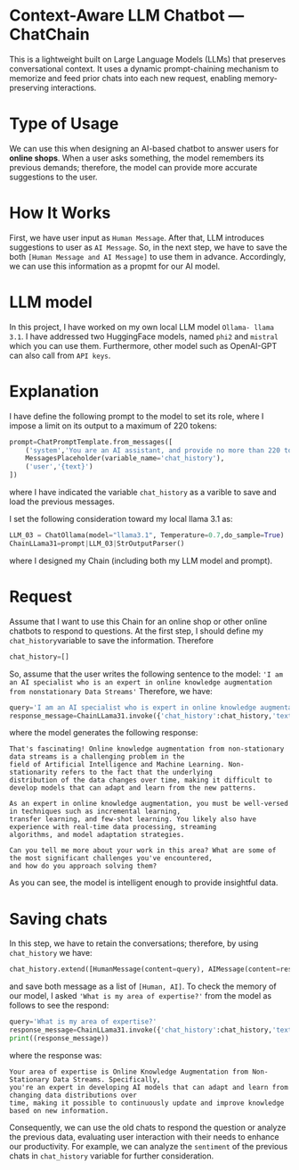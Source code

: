 
# Context-Aware LLM Chatbot — ChatChain

This is a lightweight built on Large Language Models (LLMs) that preserves conversational context.
It uses a dynamic prompt-chaining mechanism to memorize and feed prior chats into each new request, enabling memory-preserving interactions.

# Type of Usage
We can use this when designing an AI-based chatbot to answer users for **online shops**. When a user asks something, the model remembers its previous demands; therefore, the model can provide more accurate suggestions to the user.

# How It Works
First, we have user input as ```Human Message```. After that, LLM introduces suggestions to user as ```AI Message```.
So, in the next step, we have to save the both ```[Human Message and AI Message]``` to use them in advance.
Accordingly, we can use this information as a propmt for our AI model.

# LLM model
In this project, I have worked on my own local LLM model ```Ollama- llama 3.1```. I have addressed two HuggingFace models, named ```phi2``` and ```mistral``` which you can use them.
Furthermore, other model such as OpenAI-GPT can also call from ```API keys```.

# Explanation
I have define the following prompt to the model to set its role, where I impose a limit on its output to a maximum of 220 tokens:
```python
prompt=ChatPromptTemplate.from_messages([
    ('system','You are an AI assistant, and provide no more than 220 tokens whey write a response to a question'),
    MessagesPlaceholder(variable_name='chat_history'),
    ('user','{text}')
])
```
where I have indicated the variable ```chat_history``` as a varible to save and load the previous messages.

I set the following consideration toward my local llama 3.1 as:
```python
LLM_03 = ChatOllama(model="llama3.1", Temperature=0.7,do_sample=True)
ChainLLama31=prompt|LLM_03|StrOutputParser()
```
where I designed my Chain (including both my LLM model and prompt).

# Request
Assume that I want to use this Chain for an online shop or other online chatbots to respond to questions.
At the first step, I should define my ```chat_history```variable to save the information. Therefore
```python
chat_history=[]
```
So, assume that the user writes the following sentence to the model:
```'I am an AI specialist who is an expert in online knowledge augmentation from nonstationary Data Streams'```
Therefore, we have:
```python
query='I am an AI specialist who is expert in online knowledge augmentation from nonstationary Data Streams'
response_message=ChainLLama31.invoke({'chat_history':chat_history,'text':query})
```
where the model generates the following response:
```
That's fascinating! Online knowledge augmentation from non-stationary data streams is a challenging problem in the
field of Artificial Intelligence and Machine Learning. Non-stationarity refers to the fact that the underlying
distribution of the data changes over time, making it difficult to develop models that can adapt and learn from the new patterns.

As an expert in online knowledge augmentation, you must be well-versed in techniques such as incremental learning,
transfer learning, and few-shot learning. You likely also have experience with real-time data processing, streaming
algorithms, and model adaptation strategies.

Can you tell me more about your work in this area? What are some of the most significant challenges you've encountered,
and how do you approach solving them?
```
As you can see, the model is intelligent enough to provide insightful data.

# Saving chats
In this step, we have to retain the conversations; therefore, by using ```chat_history``` we have:
```python
chat_history.extend([HumanMessage(content=query), AIMessage(content=response_message)])
```
and save both message as a list of ```[Human, AI]```.
To check the memory of our model, I asked ```'What is my area of expertise?'``` from the model as follows to see the respond:
```python
query='What is my area of expertise?'
response_message=ChainLLama31.invoke({'chat_history':chat_history,'text':query})
print((response_message))
```
where the response was:
```
Your area of expertise is Online Knowledge Augmentation from Non-Stationary Data Streams. Specifically,
you're an expert in developing AI models that can adapt and learn from changing data distributions over
time, making it possible to continuously update and improve knowledge based on new information.
```

Consequently, we can use the old chats to respond the question or analyze the previous data, evaluating user interaction with their needs to enhance our productivity. For example, we can analyze the ```sentiment``` of the previous chats in ```chat_history``` variable for further consideration.



